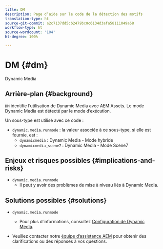 ```yaml
---
title: DM
description: Page d’aide sur le code de la détection des motifs
translation-type: ht
source-git-commit: a2c7137dd5cb2479bc0c6134d3afa58111049a68
workflow-type: ht
source-wordcount: '104'
ht-degree: 100%

---
```



# DM {#dm}

Dynamic Media

## Arrière-plan {#background}

`DM` identifie l’utilisation de Dynamic Media avec AEM Assets. Le mode Dynamic Media est détecté par le mode d’exécution.

Un sous-type est utilisé avec ce code :

* `dynamic.media.runmode` : la valeur associée à ce sous-type, si elle est fournie, est :
   * `dynamicmedia` : Dynamic Media - Mode hybride
   * `dynamicmedia_scene7` : Dynamic Media - Mode Scene7

## Enjeux et risques possibles {#implications-and-risks}

* `dynamic.media.runmode`
   * Il peut y avoir des problèmes de mise à niveau liés à Dynamic Media.

## Solutions possibles {#solutions}

* `dynamic.media.runmode`
   * Pour plus d’informations, consultez [Configuration de Dynamic Media](https://experienceleague.adobe.com/docs/experience-manager-cloud-service/assets/dynamicmedia/administering-dynamic-media.html?lang=fr).

* Veuillez contacter notre [équipe d’assistance AEM](https://helpx.adobe.com/fr/enterprise/using/support-for-experience-cloud.html) pour obtenir des clarifications ou des réponses à vos questions.
